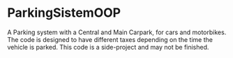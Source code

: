 # ParkingSistemOOP
A Parking system with a Central and Main Carpark, for cars and motorbikes. The code is designed to have different taxes depending on the time the vehicle is parked. This code is a side-project and may not be finished.
